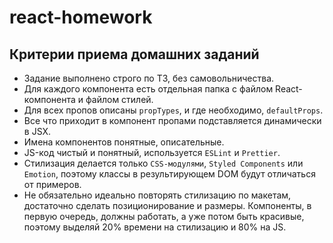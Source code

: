 # react-homework

## Критерии приема домашних заданий

- Задание выполнено строго по ТЗ, без самовольничества.
- Для каждого компонента есть отдельная папка с файлом React-компонента и файлом
  стилей.
- Для всех пропов описаны `propTypes`, и где необходимо, `defaultProps`.
- Все что приходит в компонент пропами подставляется динамически в JSX.
- Имена компонентов понятные, описательные.
- JS-код чистый и понятный, используется `ESLint` и `Prettier`.
- Стилизация делается только `CSS-модулями`, `Styled Components` или `Emotion`,
  поэтому классы в результирующем DOM будут отличаться от примеров.
- Не обязательно идеально повторять стилизацию по макетам, достаточно сделать
  позиционирование и размеры. Компоненты, в первую очередь, должны работать, а
  уже потом быть красивые, поэтому выделяй 20% времени на стилизацию и 80% на
  JS.
